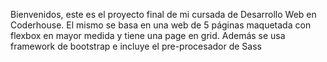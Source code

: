 Bienvenidos, este es el proyecto final de mi cursada de Desarrollo Web en Coderhouse. El mismo se basa en una web de 5 páginas maquetada con flexbox en mayor medida y tiene una page en grid. Además se usa framework de bootstrap e incluye el pre-procesador de Sass